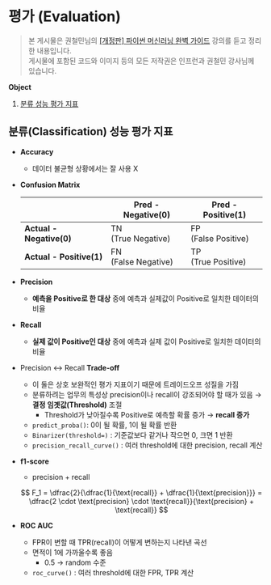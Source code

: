 # 평가 (Evaluation)
> 본 게시물은 권철민님의 [[개정판] 파이썬 머신러닝 완벽 가이드](https://www.inflearn.com/course/%ED%8C%8C%EC%9D%B4%EC%8D%AC-%EB%A8%B8%EC%8B%A0%EB%9F%AC%EB%8B%9D-%EC%99%84%EB%B2%BD%EA%B0%80%EC%9D%B4%EB%93%9C/dashboard) 강의를 듣고 정리한 내용입니다.  
게시물에 포함된 코드와 이미지 등의 모든 저작권은 인프런과 권철민 강사님께 있습니다.

**Object**
1. [분류 성능 평가 지표](#분류classification-성능-평가-지표)

## 분류(Classification) 성능 평가 지표
- **Accuracy**
    - 데이터 불균형 상황에서는 잘 사용 X
- **Confusion Matrix**
    
    |  | Pred - Negative(0) | Pred - Positive(1) |
    | --- | --- | --- |
    | **Actual - Negative(0)** | TN <br> (True Negative) | FP <br> (False Positive) |
    | **Actual - Positive(1)** | FN <br> (False Negative) | TP <br> (True Positive) |
- **Precision**
    - **예측을 Positive로 한 대상** 중에 예측과 실제값이 Positive로 일치한 데이터의 비율
- **Recall**
    - **실제 값이 Positive인 대상** 중에 예측과 실제 값이 Positive로 일치한 데이터의 비율
- Precision ↔ Recall **Trade-off**
    - 이 둘은 상호 보완적인 평가 지표이기 때문에 트레이드오프 성질을 가짐
    - 분류하려는 업무의 특성상 precision이나 recall이 강조되어야 할 때가 있음 → **결정 임곗값(Threshold)** 조절
        - Threshold가 낮아질수록 Positive로 예측할 확률 증가 → **recall 증가**
    - `predict_proba()`: 0이 될 확률, 1이 될 확률 반환
    - `Binarizer(threshold=)` : 기준값보다 같거나 작으면 0, 크면 1 반환
    - `precision_recall_curve()` : 여러 threshold에 대한 precision, recall 계산
- **f1-score**
    - precision + recall
    
    $$
    F_1 = \dfrac{2}{\dfrac{1}{\text{recall}} + \dfrac{1}{\text{precision}}} = \dfrac{2 \cdot \text{precision} \cdot \text{recall}}{\text{precision} + \text{recall}}
    $$
    
- **ROC AUC**
    - FPR이 변할 때 TPR(recall)이 어떻게 변하는지 나타낸 곡선
    - 면적이 1에 가까울수록 좋음
        - 0.5 → random 수준
    - `roc_curve()` : 여러 threshold에 대한 FPR, TPR 계산
